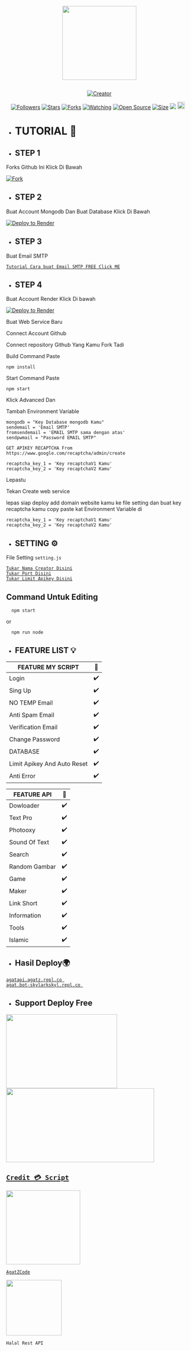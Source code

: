 ﻿
<p align="center">
<img src="https://avatars.githubusercontent.com/AgatZCode" width="200" height="200"/>
</p>
<p align="center">
  <a href="#"><img src="http://readme-typing-svg.herokuapp.com?color=d1fa02&center=true&vCenter=true&multiline=false&lines=Welcome+To+Rest+Api+AlpisV2+" alt="">
</p>
<p align="center">
<a href="#"><img title="Creator" src="https://img.shields.io/badge/Creator-AgatZCode-red.svg?style=for-the-badge&logo=github"></a>
</p>
<p align="center">
<a href="https://github.com/AgatZCode?tab=followers"><img title="Followers" src="https://img.shields.io/github/followers/AgatZCode?color=green&style=flat-square"></a>
<a href="https://github.com/AgatZCode/Api-Alpis/stargazers/"><img title="Stars" src="https://img.shields.io/github/stars/AgatZCode/Api-Alpis?color=white&style=flat-square"></a>
<a href="https://github.com/AgatZCode/Api-Alpis/network/members"><img title="Forks" src="https://img.shields.io/github/forks/AgatZCode/Api-Alpis?color=yellow&style=flat-square"></a>
<a href="https://github.com/AgatZCode/Api-Alpis/watchers"><img title="Watching" src="https://img.shields.io/github/watchers/AgatZCode/Api-Alpis?label=Watchers&color=red&style=flat-square"></a>
<a href="https://github.com/AgatZCode/Api-Alpis"><img title="Open Source" src="https://badges.frapsoft.com/os/v2/open-source.svg?v=103"></a>
<a href="https://github.com/AgatZCode/Api-Alpis/"><img title="Size" src="https://img.shields.io/github/repo-size/AgatZCode/Api-Alpis?style=flat-square&color=darkred"></a>
<a href="https://hits.seeyoufarm.com"><img src="https://hits.seeyoufarm.com/api/count/incr/badge.svg?url=https%3A%2F%2Fgithub.com%2FAgatZCode%2FApi-Alpis%2Fhit-counter&count_bg=%2379C83D&title_bg=%23555555&icon=probot.svg&icon_color=%2304FF00&title=hits&edge_flat=false"/></a>
<a href="https://github.com/AgatZCode/Api-Alpis/graphs/commit-activity"><img height="20" src="https://img.shields.io/badge/Maintained-No-red.svg"></a>&nbsp;&nbsp;
</p>


* # TUTORIAL 📌


* ## STEP 1
Forks Github Ini Klick Di Bawah

[![Fork](https://telegra.ph/file/0ac5b4f21a7c153f3bfc7.png)](https://github.com/AgatZCode/AgatApis/fork)


* ## STEP 2
Buat Account Mongodb Dan Buat Database Klick Di Bawah

[![Deploy to Render](https://telegra.ph/file/1bc5c9749e8a46d167619.png)](https://www.mongodb.com/cloud/atlas/register)

* ## STEP 3

Buat Email SMTP

 [`Tutorial Cara buat Email SMTP FREE Click ME`](https://www.youtube.com/watch?v=1YXVdyVuFGA)<br>

* ## STEP 4

 Buat Account Render Klick Di bawah

[![Deploy to Render](https://render.com/images/deploy-to-render-button.svg)](https://dashboard.render.com/) 

Buat Web Service Baru
  
Connect Account Github
  
Connect repository Github Yang Kamu Fork Tadi
  
Build Command Paste
```
npm install
```

Start Command Paste

```
npm start
```
  
Klick Advanced Dan
  
Tambah Environment Variable
  
```
mongodb = "Key Database mongodb Kamu"
sendemail = 'Email SMTP'
fromsendemail = 'EMAIL SMTP sama dengan atas'
sendpwmail = "Password EMAIL SMTP"

GET APIKEY RECAPTCHA From https://www.google.com/recaptcha/admin/create

recaptcha_key_1 = 'Key recaptchaV1 Kamu'
recaptcha_key_2 = 'Key recaptchaV2 Kamu'
```

  
Lepastu 
  
Tekan Create web service

lepas siap deploy add domain website kamu ke file setting dan buat key recaptcha kamu 
copy paste kat Environment Variable di

```
recaptcha_key_1 = 'Key recaptchaV1 Kamu'
recaptcha_key_2 = 'Key recaptchaV2 Kamu'
```

* ## SETTING ⚙️
File Setting ``setting.js``

[`Tukar Nama Creator Disini`](https://github.com/AgatZCode/Api-Alpis/blob/master/settings.js#:~:text=creator%20%3D%20%27-,%E4%B9%82%F0%9D%98%BC%F0%9D%99%A1%F0%9D%99%9E%F0%9D%99%A5%E4%B9%82,-%27%20//%20Nama)<br>
[`Tukar Port Disini`](https://github.com/AgatZCode/Api-Alpis/blob/master/settings.js#:~:text=port%20%3D-,8080,-//port%20host)<br>
[`Tukar Limit Apikey Disini`](https://github.com/AgatZCode/Api-Alpis/blob/master/settings.js#:~:text=LimitApikey%20%3D-,200,-//%20Limit%20Apikey%20default)<br>


## Command Untuk Editing

```
  npm start
```
  or
  
```
  npm run node
```

* ## FEATURE LIST 💡
  
  
| FEATURE MY SCRIPT |🌱|
| ------------- | ------------- |
| Login |✔️|
| Sing Up  |✔️|
| NO TEMP Email |✔️|
| Anti Spam Email  |✔️|
| Verification Email |✔️|
| Change Password  |✔️|
| DATABASE |✔️|
| Limit Apikey And Auto Reset |✔️|
| Anti Error |✔️|

  

| FEATURE API |🌱|
| ------------- | ------------- |
| Dowloader |✔️|
| Text Pro  |✔️|
| Photooxy  |✔️|
| Sound Of Text  |✔️|
| Search  |✔️|
| Random Gambar  |✔️|
| Game  |✔️|
| Maker |✔️|
| Link Short  |✔️|
| Information |✔️|
| Tools  |✔️|
| Islamic  |✔️|


* ## Hasil Deploy🌍

[`agatapi.agatz.repl.co `](https://agatapi.agatz.repl.co)<br>
[`agat.bot-skylarkskyl.repl.co
`](https://agat.bot-skylarkskyl.repl.co)<br>


* ## Support Deploy Free
<a href="https://replit.com/@BOT-SKYLARKSKYL/Api-Alpis-in-replit?v=1"><img src="https://telegra.ph/file/8d225f38ce1920182e313.png" width="300" height="200">
<a href="https://dashboard.render.com"><img src="https://telegra.ph/file/6125fb68b97cdd156fc67.png" width="400" height="200">



## ``Credit 💳 Script``

<img src="https://avatars.githubusercontent.com/AgatZCode" width="200" height="200">

[`AgatZCode`](https://github.com/AgatZCode)<br>

<img src="https://telegra.ph/file/1cbc7e659b35a053bf25f.png" width="150" height="150">

``Halal Rest API``
